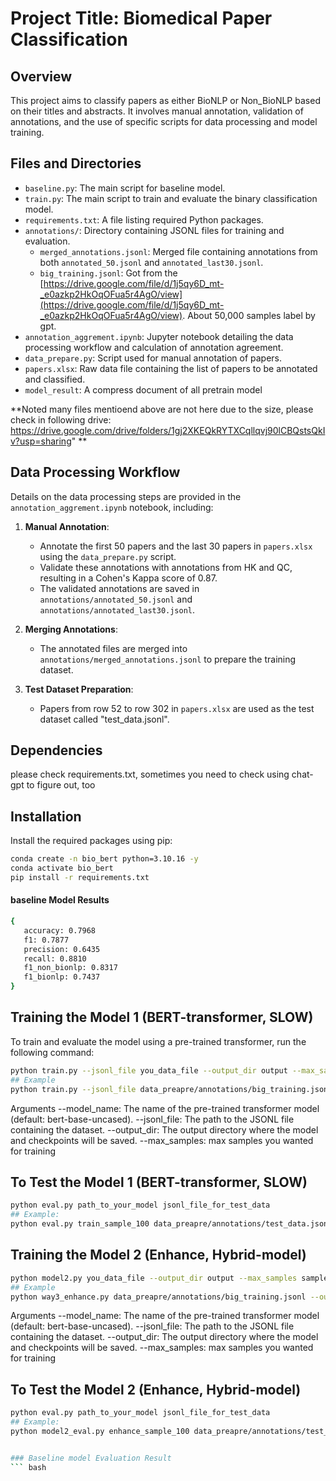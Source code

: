 # Project Title: Biomedical Paper Classification

## Overview
This project aims to classify papers as either BioNLP or Non_BioNLP based on their titles and abstracts. It involves manual annotation, validation of annotations, and the use of specific scripts for data processing and model training.

## Files and Directories
- `baseline.py`: The main script for baseline model.
- `train.py`: The main script to train and evaluate the binary classification model.
- `requirements.txt`: A file listing required Python packages.
- `annotations/`: Directory containing JSONL files for training and evaluation.
  - `merged_annotations.jsonl`: Merged file containing annotations from both `annotated_50.jsonl` and `annotated_last30.jsonl`.
  - `big_training.jsonl`: Got from the [https://drive.google.com/file/d/1j5qy6D_mt-_e0azkp2HkOqOFua5r4AgO/view](https://drive.google.com/file/d/1j5qy6D_mt-_e0azkp2HkOqOFua5r4AgO/view). About 50,000 samples label by gpt. 
- `annotation_aggrement.ipynb`: Jupyter notebook detailing the data processing workflow and calculation of annotation agreement.
- `data_prepare.py`: Script used for manual annotation of papers.
- `papers.xlsx`: Raw data file containing the list of papers to be annotated and classified.
- `model_result`: A compress document of all pretrain model

**Noted many files mentioend above are not here due to the size, please check in following drive: https://drive.google.com/drive/folders/1gj2XKEQkRYTXCqllqvj90lCBQstsQkIv?usp=sharing" **

## Data Processing Workflow
Details on the data processing steps are provided in the `annotation_aggrement.ipynb` notebook, including:
1. **Manual Annotation**:
   - Annotate the first 50 papers and the last 30 papers in `papers.xlsx` using the `data_prepare.py` script.
   - Validate these annotations with annotations from HK and QC, resulting in a Cohen's Kappa score of 0.87.
   - The validated annotations are saved in `annotations/annotated_50.jsonl` and `annotations/annotated_last30.jsonl`.

2. **Merging Annotations**:
   - The annotated files are merged into `annotations/merged_annotations.jsonl` to prepare the training dataset.

3. **Test Dataset Preparation**:
   - Papers from row 52 to row 302 in `papers.xlsx` are used as the test dataset called "test_data.jsonl".

## Dependencies
please check requirements.txt, sometimes you need to check using chat-gpt to figure out, too

## Installation
Install the required packages using pip:

```bash
conda create -n bio_bert python=3.10.16 -y
conda activate bio_bert
pip install -r requirements.txt
```

#### baseline Model Results
``` bash
{
   accuracy: 0.7968
   f1: 0.7877
   precision: 0.6435
   recall: 0.8810
   f1_non_bionlp: 0.8317
   f1_bionlp: 0.7437
}
```


## Training the Model 1 (BERT-transformer, SLOW)
To train and evaluate the model using a pre-trained transformer, run the following command:

``` bash
python train.py --jsonl_file you_data_file --output_dir output --max_samples sample_size_you_want
## Example
python train.py --jsonl_file data_preapre/annotations/big_training.jsonl --output_dir train_samplesize_1000 --max_samples 1000
``` 

Arguments
--model_name: The name of the pre-trained transformer model (default: bert-base-uncased).
--jsonl_file: The path to the JSONL file containing the dataset.
--output_dir: The output directory where the model and checkpoints will be saved.
--max_samples: max samples you wanted for training 

## To Test the Model 1 (BERT-transformer, SLOW)
``` bash
python eval.py path_to_your_model jsonl_file_for_test_data
## Example:
python eval.py train_sample_100 data_preapre/annotations/test_data.jsonl 
```


## Training the Model 2 (Enhance, Hybrid-model)

``` bash
python model2.py you_data_file --output_dir output --max_samples sample_size_you_want
## Example
python way3_enhance.py data_preapre/annotations/big_training.jsonl --output_dir enhance_sample_100 --max_samples 100 
``` 

Arguments
--model_name: The name of the pre-trained transformer model (default: bert-base-uncased).
--jsonl_file: The path to the JSONL file containing the dataset.
--output_dir: The output directory where the model and checkpoints will be saved.
--max_samples: max samples you wanted for training 

## To Test the Model 2 (Enhance, Hybrid-model)
``` bash
python eval.py path_to_your_model jsonl_file_for_test_data
## Example:
python model2_eval.py enhance_sample_100 data_preapre/annotations/test_data.jsonl ```


### Baseline model Evaluation Result
``` bash
```